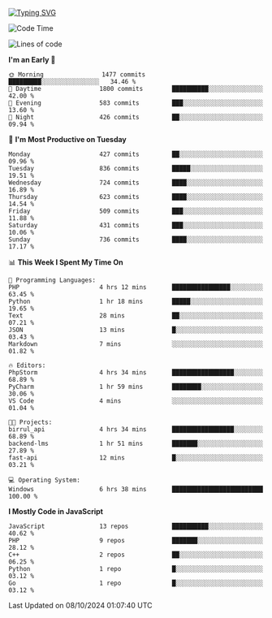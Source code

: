 [![Typing SVG](https://readme-typing-svg.demolab.com?font=Fira+Code&pause=1000&color=F7F7F7&random=false&width=435&lines=Hi+%F0%9F%91%8B%2C+I'm+Rafiu+Sidqi;Junior+Backend+Developer)](https://git.io/typing-svg)
<!--START_SECTION:waka-->
![Code Time](http://img.shields.io/badge/Code%20Time-460%20hrs%2022%20mins-blue)

![Lines of code](https://img.shields.io/badge/From%20Hello%20World%20I%27ve%20Written-1.9%20million%20lines%20of%20code-blue)

**I'm an Early 🐤** 

```text
🌞 Morning                1477 commits        █████████░░░░░░░░░░░░░░░░   34.46 % 
🌆 Daytime                1800 commits        ██████████░░░░░░░░░░░░░░░   42.00 % 
🌃 Evening                583 commits         ███░░░░░░░░░░░░░░░░░░░░░░   13.60 % 
🌙 Night                  426 commits         ██░░░░░░░░░░░░░░░░░░░░░░░   09.94 % 
```
📅 **I'm Most Productive on Tuesday** 

```text
Monday                   427 commits         ██░░░░░░░░░░░░░░░░░░░░░░░   09.96 % 
Tuesday                  836 commits         █████░░░░░░░░░░░░░░░░░░░░   19.51 % 
Wednesday                724 commits         ████░░░░░░░░░░░░░░░░░░░░░   16.89 % 
Thursday                 623 commits         ████░░░░░░░░░░░░░░░░░░░░░   14.54 % 
Friday                   509 commits         ███░░░░░░░░░░░░░░░░░░░░░░   11.88 % 
Saturday                 431 commits         ███░░░░░░░░░░░░░░░░░░░░░░   10.06 % 
Sunday                   736 commits         ████░░░░░░░░░░░░░░░░░░░░░   17.17 % 
```


📊 **This Week I Spent My Time On** 

```text
💬 Programming Languages: 
PHP                      4 hrs 12 mins       ████████████████░░░░░░░░░   63.45 % 
Python                   1 hr 18 mins        █████░░░░░░░░░░░░░░░░░░░░   19.65 % 
Text                     28 mins             ██░░░░░░░░░░░░░░░░░░░░░░░   07.21 % 
JSON                     13 mins             █░░░░░░░░░░░░░░░░░░░░░░░░   03.43 % 
Markdown                 7 mins              ░░░░░░░░░░░░░░░░░░░░░░░░░   01.82 % 

🔥 Editors: 
PhpStorm                 4 hrs 34 mins       █████████████████░░░░░░░░   68.89 % 
PyCharm                  1 hr 59 mins        ████████░░░░░░░░░░░░░░░░░   30.06 % 
VS Code                  4 mins              ░░░░░░░░░░░░░░░░░░░░░░░░░   01.04 % 

🐱‍💻 Projects: 
birrul_api               4 hrs 34 mins       █████████████████░░░░░░░░   68.89 % 
backend-lms              1 hr 51 mins        ███████░░░░░░░░░░░░░░░░░░   27.89 % 
fast-api                 12 mins             █░░░░░░░░░░░░░░░░░░░░░░░░   03.21 % 

💻 Operating System: 
Windows                  6 hrs 38 mins       █████████████████████████   100.00 % 
```

**I Mostly Code in JavaScript** 

```text
JavaScript               13 repos            ██████████░░░░░░░░░░░░░░░   40.62 % 
PHP                      9 repos             ███████░░░░░░░░░░░░░░░░░░   28.12 % 
C++                      2 repos             ██░░░░░░░░░░░░░░░░░░░░░░░   06.25 % 
Python                   1 repo              █░░░░░░░░░░░░░░░░░░░░░░░░   03.12 % 
Go                       1 repo              █░░░░░░░░░░░░░░░░░░░░░░░░   03.12 % 
```




 Last Updated on 08/10/2024 01:07:40 UTC
<!--END_SECTION:waka-->

